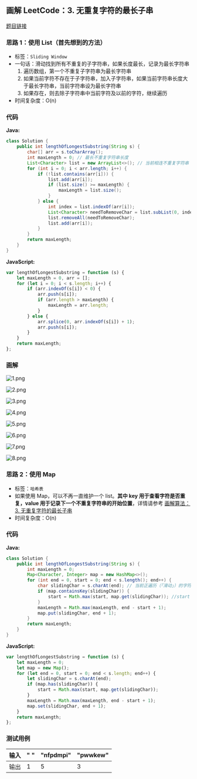 ## 画解 LeetCode：3. 无重复字符的最长子串 
[题目链接](https://leetcode-cn.com/problems/longest-substring-without-repeating-characters/)

### 思路 1：使用 List（首先想到的方法）
* 标签：`Sliding Window`
* 一句话：滑动找到所有不重复的子字符串，如果长度最长，记录为最长字符串
  1. 遍历数组，第一个不重复子字符串为最长字符串
  2. 如果当前字符不存在于子字符串，加入子字符串，如果当前字符串长度大于最长字符串，当前字符串设为最长字符串
  3. 如果存在，则去除子字符串中当前字符及以前的字符，继续遍历
* 时间复杂度：O(n)

### 代码
**Java:**
```Java
class Solution {
    public int lengthOfLongestSubstring(String s) {
        char[] arr = s.toCharArray();
        int maxLength = 0; // 最长不重复字符串长度
        List<Character> list = new ArrayList<>(); // 当前相连不重复字符串
        for (int i = 0; i < arr.length; i++) {
            if (!list.contains(arr[i])) {
                list.add(arr[i]);
                if (list.size() >= maxLength) {
                    maxLength = list.size();
                }
            } else {
                int index = list.indexOf(arr[i]);
                List<Character> needToRemoveChar = list.subList(0, index + 1);
                list.removeAll(needToRemoveChar);
                list.add(arr[i]);
            }
        }
        return maxLength;
    }
}
```
**JavaScript:**
```JavaScript
var lengthOfLongestSubstring = function (s) {
    let maxLength = 0, arr = [];
    for (let i = 0; i < s.length; i++) {
        if (arr.indexOf(s[i]) < 0) {
            arr.push(s[i]);
            if (arr.length > maxLength) {
                maxLength = arr.length;
            }
        } else {
            arr.splice(0, arr.indexOf(s[i]) + 1);
            arr.push(s[i]);
        }
    }
    return maxLength;
};
```
### 画解

![1.png](https://upload-images.jianshu.io/upload_images/5863464-1205ccad1fe2ed74?imageMogr2/auto-orient/strip%7CimageView2/2/w/1240)

![2.png](https://upload-images.jianshu.io/upload_images/5863464-aeca3209e42a3304?imageMogr2/auto-orient/strip%7CimageView2/2/w/1240)

![3.png](https://upload-images.jianshu.io/upload_images/5863464-c8bf8762f2c1a86c?imageMogr2/auto-orient/strip%7CimageView2/2/w/1240)

![4.png](https://upload-images.jianshu.io/upload_images/5863464-2e04e6bbd0124760?imageMogr2/auto-orient/strip%7CimageView2/2/w/1240)

![5.png](https://upload-images.jianshu.io/upload_images/5863464-78773d2cbbce312a?imageMogr2/auto-orient/strip%7CimageView2/2/w/1240)

![6.png](https://upload-images.jianshu.io/upload_images/5863464-5b947c931a588c3d?imageMogr2/auto-orient/strip%7CimageView2/2/w/1240)

![7.png](https://upload-images.jianshu.io/upload_images/5863464-1a5693fdaac50dde?imageMogr2/auto-orient/strip%7CimageView2/2/w/1240)

![8.png](https://upload-images.jianshu.io/upload_images/5863464-a757263a91e066a8?imageMogr2/auto-orient/strip%7CimageView2/2/w/1240)


### 思路 2：使用 Map
* 标签：` 哈希表 `
* 如果使用 Map，可以不再一直维护一个 list。**其中 key 用于查看字符是否重复，value 用于记录下一个不重复字符串的开始位置**，详情请参考 [画解算法：3. 无重复字符的最长子串](https://leetcode-cn.com/problems/longest-substring-without-repeating-characters/solution/hua-jie-suan-fa-3-wu-zhong-fu-zi-fu-de-zui-chang-z/)
* 时间复杂度：O(n)

### 代码
**Java:**
```Java
class Solution {
    public int lengthOfLongestSubstring(String s) {
        int maxLength = 0;
        Map<Character, Integer> map = new HashMap<>();
        for (int end = 0, start = 0; end < s.length(); end++) {
            char slidingChar = s.charAt(end); // 当前正遍历（「滑动」）的字符
            if (map.containsKey(slidingChar)) {
                start = Math.max(start, map.get(slidingChar)); //start 数值越来越大
            }
            maxLength = Math.max(maxLength, end - start + 1);
            map.put(slidingChar, end + 1);
        }
        return maxLength;
    }
}
```
**JavaScript:**
```JavaScript
var lengthOfLongestSubstring = function (s) {
    let maxLength = 0;
    let map = new Map();
    for (let end = 0, start = 0; end < s.length; end++) {
        let slidingChar = s.charAt(end);
        if (map.has(slidingChar)) {
            start = Math.max(start, map.get(slidingChar));
        }
        maxLength = Math.max(maxLength, end - start + 1);
        map.set(slidingChar, end + 1);
    }
    return maxLength;
};
```
### 测试用例

输入 | " " | "nfpdmpi" | "pwwkew"
---|---|---|---
输出 | 1 | 5 | 3